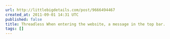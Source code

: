 ```yaml
---
url: http://littlebigdetails.com/post/9666494467
created_at: 2011-09-01 14:31 UTC
published: false
title: Threadless When entering the website, a message in the top bar...
tags: []
---
```



